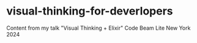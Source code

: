 # visual-thinking-for-deverlopers
Content from my talk "Visual Thinking + Elixir" Code Beam Lite New York 2024

